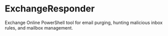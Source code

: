 # ExchangeResponder
Exchange Online PowerShell tool for email purging, hunting malicious inbox rules, and mailbox management.
